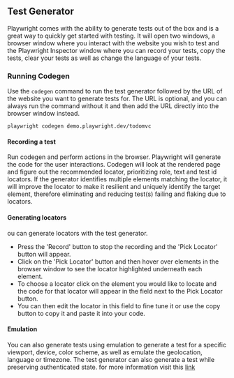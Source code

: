 ## Test Generator

Playwright comes with the ability to generate tests out of the box and is a 
great way to quickly get started with testing. It will open two windows, 
a browser window where you interact with the website you wish to test and 
the Playwright Inspector window where you can record your tests, copy the 
tests, clear your tests as well as change the language of your tests.

### Running Codegen

Use the `codegen` command to run the test generator followed by the URL of 
the website you want to generate tests for. The URL is optional, and you 
can always run the command without it and then add the URL directly into 
the browser window instead.

```
playwright codegen demo.playwright.dev/todomvc
```
#### Recording a test

Run codegen and perform actions in the browser. Playwright will generate 
the code for the user interactions. Codegen will look at the rendered page 
and figure out the recommended locator, prioritizing role, text and test 
id locators. If the generator identifies multiple elements matching the 
locator, it will improve the locator to make it resilient and uniquely 
identify the target element, therefore eliminating and reducing test(s) 
failing and flaking due to locators.

#### Generating locators

ou can generate locators with the test generator.

- Press the 'Record' button to stop the recording and the 'Pick Locator' 
button will appear.
- Click on the 'Pick Locator' button and then hover over elements in the 
browser window to see the locator highlighted underneath each element.
- To choose a locator click on the element you would like to locate and 
the code for that locator will appear in the field next to the Pick 
Locator button.
- You can then edit the locator in this field to fine tune it or use the 
copy button to copy it and paste it into your code.

#### Emulation

You can also generate tests using emulation to generate a test for 
a specific viewport, device, color scheme, as well as emulate the geolocation, 
language or timezone. The test generator can also generate a test while 
preserving authenticated state. for more information visit this 
[link](emulation.md)